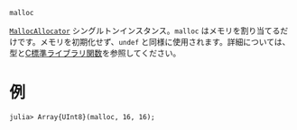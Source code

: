 ```
malloc
```

[`MallocAllocator`](@ref) シングルトンインスタンス。`malloc` はメモリを割り当てるだけです。メモリを初期化せず、`undef` と同様に使用されます。詳細については、型と[C標準ライブラリ関数](https://en.cppreference.com/w/c/memory/malloc)を参照してください。

# 例

```jldoctest
julia> Array{UInt8}(malloc, 16, 16);

```
